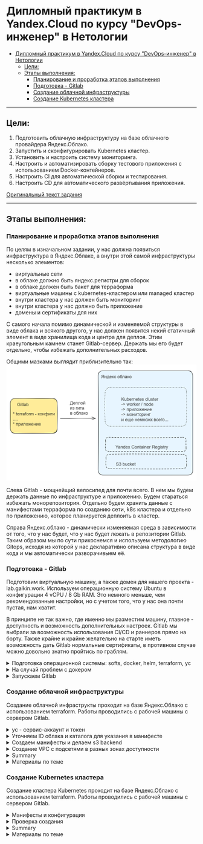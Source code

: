 # Дипломный практикум в Yandex.Cloud по курсу "DevOps-инженер" в Нетологии

- [Дипломный практикум в Yandex.Cloud по курсу "DevOps-инженер" в Нетологии](#дипломный-практикум-в-yandexcloud-по-курсу-devops-инженер-в-нетологии)
  - [Цели:](#цели)
  - [Этапы выполнения:](#этапы-выполнения)
    - [Планирование и проработка этапов выполнения](#планирование-и-проработка-этапов-выполнения)
    - [Подготовка - Gitlab](#подготовка---gitlab)
    - [Создание облачной инфраструктуры](#создание-облачной-инфраструктуры)
    - [Создание Kubernetes кластера](#создание-kubernetes-кластера)

---
## Цели:

1. Подготовить облачную инфраструктуру на базе облачного провайдера Яндекс.Облако.
2. Запустить и сконфигурировать Kubernetes кластер.
3. Установить и настроить систему мониторинга.
4. Настроить и автоматизировать сборку тестового приложения с использованием Docker-контейнеров.
5. Настроить CI для автоматической сборки и тестирования.
6. Настроить CD для автоматического развёртывания приложения.

[Оригинальный текст задания](readme.md)

---

## Этапы выполнения:

### Планирование и проработка этапов выполнения

По целям в изначальном задании, у нас должна появиться инфраструктура в Яндекс.Облаке, а внутри этой самой инфраструктуры несколько элементов:
* виртуальные сети
* в облаке должно быть яндекс.регистри для сборок
* в облаке должен быть бакет для терраформа 
* виртуальные машины с kubernetes-кластером или managed кластер
* внутри кластера у нас должен быть мониторинг
* внутри кластера у нас должно быть приложение
* домены и сертификаты для них

С самого начала помимо динамической и изменяемой структуры в виде облака и всякого другого, у нас должен появится некий статичный элемент в виде хранилища кода и центра для деплоя. Этим краеугольным камнем станет Gitlab-сервер. Держать мы его будет отдельно, чтобы избежать дополнительных расходов.

Общими мазками выглядит приблизительно так:
![общая схема](img/scheme.png)

Слева Gitlab - мощнейщий велосипед для почти всего. В нем мы будем держать данные по инфраструктуре и приложению. Будем стараться избежать монорепозитория. Отдельно будем хранить данные с манифестами терраформа по созданию сети, k8s кластера и отдельно по приложению, которое планируется деплоить в кластер.

Справа Яндекс.облако - динамически изменяемая среда в зависимости от того, что у нас будет, что у нас будет лежать в репозитории Gitlab. Таким образом мы по сути прикоснемся и используем методологию Gitops, исходя из которой у нас декларативно описана структура в виде кода и мы автоматически разворачивыем её.

### Подготовка - Gitlab

Подготовим виртуальную машину, а также домен для нашего проекта - lab.galkin.work. Используем операционную систему Ubuntu в конфигурации 4 vCPU / 8 Gb RAM. Это немного меньше, чем рекомендованные настройки, но с учетом того, что у нас она почти пустая, нам хватит.

В принципе не так важно, где именно мы разместим машину, главное - доступность и возможность дополнительных настроек. Gitlab мы выбрали за возможность использования CI/CD и раннеров прямо на борту. Также крайне и крайне желательно на старте иметь возможность дать Gitlab нормальные сертификаты, в противном случае можно довольно знатно пройтись по граблям. 

<details>
  <summary>Подготовка операционной системы: softs, docker, helm, terraform, yc</summary>

![сервер Gitlab](img/gitlab-srv.png)

  * **Сменим хостнейм**
  ```  hostnamectl set-hostname lab.galkin.work ```

  * **Немного украсим внешний вид**
  ``` cat /dev/null > .bash_profile; nano .bash_profile ```

  ``` 
  PS1="\[\033[1;36m\]\t \[\e[39m\][\[\e[31m\]\u\[\e[39m\]@\[\e[35m\]\h\[\e[39m\]:\[\e[1;34m\]\w\[\e[m\] \[\e[39m\]] \[\e[0;31m\]\$ \[\e[m\]\[\e[0;37m\]"
  export HISTTIMEFORMAT="%d/%m/%y %T "
 ```
  
  * **Обновим систему**
  ```  apt update && apt upgrade --yes --force-yes ```

  * **Установим софты**
   ``` apt install  mc curl wget htop vnstat monit ncdu nano git rsync host whois dnsutils sysstat iotop pwgen siege sshfs nmap p7zip-full screen nmap python3 python3-pip nmon expect pv etckeeper mtr auditd acct jq --yes  ```

  * **Установим docker**
   ``` sudo apt install apt-transport-https ca-certificates curl software-properties-common --yes && curl -fsSL https://download.docker.com/linux/ubuntu/gpg | sudo apt-key add - &&  sudo add-apt-repository "deb [arch=amd64] https://download.docker.com/linux/ubuntu focal stable" &&  sudo apt-cache policy docker-ce &&  sudo apt install docker-ce docker-ce-cli containerd.io docker-buildx-plugin docker-compose-plugin docker-compose --yes && sudo systemctl status docker &&  docker ps ```

  * **Установим helm**
  ```
  snap install helm --classic
  ```  

  * **Установим kubectl**
  ```
  snap install kubectl --classic
  ```  

  * **Установим terraform**
  ```
  wget https://hashicorp-releases.yandexcloud.net/terraform/1.8.3/terraform_1.8.3_linux_amd64.zip
  unzip terraform_*_linux_amd64.zip
  sudo mv terraform /usr/local/bin/
  ```

  * **Установим автоподстановки**
```
terraform -install-autocomplete
```

А также нам нужно добавить провайдер - Яндекс, скачать его с санкционного терраформа будет немного проблематично.
```
nano ~/.terraformrc
```
```
provider_installation {
  network_mirror {
    url = "https://terraform-mirror.yandexcloud.net/"
    include = ["registry.terraform.io/*/*"]
  }
  direct {
    exclude = ["registry.terraform.io/*/*"]
  }
}
```

  * **Установим yc**
  ```
  curl -sSL https://storage.yandexcloud.net/yandexcloud-yc/install.sh | bash

  source "/root/.bashrc"  
  ```

  * **Сгенерируем ключи**
  ```
  ssh-keygen -t rsa
  ssh-keygen -t ed25519
  ```  
</details>



<details>
  <summary>На случай проблем с докером</summary>

  ```
   nano /etc/docker/daemon.json  
  ```

  ```
  {
  "registry-mirrors": [      
          "https://dockerhub.timeweb.cloud",
          "https://huecker.io"
  ]
  }
  ```

  При наличии домена и VPS в зазеркалье можно нехитрым образом сделать свой миррор, что более предпочтительно

  * [_env](src/docker-mirror/_env) - переименовать в .env и указать свой домен (А запись нужно указать заранее, иначе сертификат сразу можно не получить!)
  * [config.yml](src/docker-mirror/config.yml) - конфигурационный файл для registry
  * [docker-compose.yml](src/docker-mirror/docker-compose.yml) - запускаем как обычно
  * [traefik.yml](src/docker-mirror/traefik.yml) - доп. конфиг для Traefik
  
</details>

<details>
  <summary>Запускаем Gitlab</summary>

* **Подготовим docker-compose для Gitlab**

docker-compose.yml

```
version: '3.7'

services:
  web:
    image: 'gitlab/gitlab-ce:16.9.8-ce.0'
    restart: always
    hostname: 'lab.galkin.work'
    environment:
      GITLAB_OMNIBUS_CONFIG: |
        external_url 'https://lab.galkin.work'
        gitlab_rails['gitlab_shell_ssh_port'] = 2224
    ports:
      - '80:80'
      - '443:443'
      - '2224:22'
    volumes:
      - './config:/etc/gitlab'
      - './logs:/var/log/gitlab'
      - './data:/var/opt/gitlab'
    shm_size: '256m'
  ```

```
docker-compose up -d
```

* **Зададим пароль пользователя**

```
docker exec -it gitlab /bin/bash
gitlab-rake "gitlab:password:reset"
```

Например такие:
```
root
ну-вы-поняли (по запросу)
```

* **После входа заведем сразу runner - тип shell**

```
# Download the binary for your system
sudo curl -L --output /usr/local/bin/gitlab-runner https://gitlab-runner-downloads.s3.amazonaws.com/latest/binaries/gitlab-runner-linux-amd64

# Give it permission to execute
sudo chmod +x /usr/local/bin/gitlab-runner

# Create a GitLab Runner user
sudo useradd --comment 'GitLab Runner' --create-home gitlab-runner --shell /bin/bash

# Install and run as a service
sudo gitlab-runner install --user=gitlab-runner --working-directory=/home/gitlab-runner
sudo gitlab-runner start
```
```
gitlab-runner register --url https://lab.galkin.work --token glrt-B9bR4BpxzWPyDy5f2HfR
```

![сервер Gitlab](img/gitlab-face.png)

![сервер Gitlab](img/gitlab-face2.png)

![сервер Gitlab](img/gitlab-runner.png)


Создадим в Gitlab несколько проектов. Как мы декларировали ранее, мы постараемся уйти от монорепозитория:
- **infra** - инфраструктура проекта
- **app** - для нашего приложения
- **monitor** - мониторинг

![сервер Gitlab](img/gitlab-face3.png)
</details>

### Создание облачной инфраструктуры

Создание облачной инфраструкты проходит на базе Яндекс.Облако с использованием terraform. Работы проводились с рабочей машины с сервером Gitlab. 

<details>
    <summary>yc - сервис-аккаунт и токен</summary>

  ```
  yc init

  получаем токен и проводим первоначальную настройку
  ```
  
  Создаем сервисный аккаунт и получаем токен 

  ```
  yc iam service-account create sa-key
  yc iam key create --service-account-name sa-key --output key.json

  yc iam create-token
  ```

  ```
root@lab:~/v03# yc iam service-account create sa-key
done (1s)
id: ajeatu7jd5l3o85qrb1u
folder_id: b1gsk3plrk6l86to7geb
created_at: "2024-06-03T13:02:01.891878178Z"
name: sa-key
  ```

  ```
  root@lab:~# yc iam key create --service-account-name sa-key --output key.json
  id: ajeqjbr8719fopi06o79
  service_account_id: aje74mb2ucv975of1ud3
  created_at: "2024-05-21T14:08:39.873190357Z"
  key_algorithm: RSA_2048
  ```

  ```
  root@lab:/opt/dev-one# yc iam create-token
  t1.9euelZqelMaPk5KQyJmbnpCeksuUj-3rnpWalI2Tzs7LiZGck5zOz5TIzM_l8_cPO01N-e8TdWxf_N3z909pSk357xN1bF_8zef1656VmpLHmYqWkZTJjpSdkZqTm5KM7_zF656VmpLHmYqWkZTJjpSdkZqTm5KM.[CENSORED]
  ```
</details>

<details>
  <summary>Уточняем ID облака и каталога для указания в манифесте</summary>

  ```
  root@lab:/opt/dev-one# yc resource-manager cloud list
  +----------------------+-------------+----------------------+
  |          ID          |    NAME     |   ORGANIZATION ID    |
  +----------------------+-------------+----------------------+
  | b1gjruksal1mu1cb4lmv | thesis      | bpf0m4gb7drjlcg56asf |
  +----------------------+-------------+----------------------+

  root@lab:/opt/dev-one# yc resource-manager folder list
  +----------------------+-------+--------+--------+
  |          ID          | NAME  | LABELS | STATUS |
  +----------------------+-------+--------+--------+
  | b1gsk3plrk6l86to7geb | cloud |        | ACTIVE |
  +----------------------+-------+--------+--------+
  ```

  Добавим переменные окружения
  ```
  export YC_TOKEN=$(yc iam create-token)
  export YC_CLOUD_ID=$(yc config get cloud-id)
  export YC_FOLDER_ID=$(yc config get folder-id)
  ```

  Добавим в переменные окружения идентификатор ключа и секретный ключ

  ```
  yc iam access-key create --service-account-name sa-key > key.json

  cat key.json | grep key_id | awk '{print $2}'
  cat key.json | grep secret | awk '{print $2}'

  export ACCESS_KEY="<идентификатор_ключа>"
  export SECRET_KEY="<секретный_ключ>"
  ```
</details>

<details>
  <summary>Создаем манифесты и делаем s3 backend</summary>

Данные c исходниками в каталоге с [исходниками](src/pro-one-infra-init/) или на [gitlab](https://lab.galkin.work/admin/projects/dev/infra) (пока он еще жив)

* [private.auto.tfvars](src/pro-one-infra-init/private.auto.tfvars) - переменные
* [provider.tf](src/pro-one-infra-init/provider.tf) - провайдер
* [s3-backet.tf_](src/pro-one-infra-init/s3-backet.tf_) - описание бекенда s3
* [s3.tf](src/pro-one-infra-init/s3.tf) - статические ключи для бакета
* [sa-storage-admin.tf](src/pro-one-infra-init/sa-storage-admin.tf) - название бакета
* [variables.tf](src/pro-one-infra-init/variables.tf) - описание переменных
* [s3_destroy.sh](src/pro-one-infra-init/s3_destroy.sh) - sh файл с terraform destroy
* [s3_install.sh](src/pro-one-infra-init/s3_install.sh) - sh файл с terraform init и apply
* [s3_install-state.sh](src/pro-one-infra-init/s3_install-state.sh) - добавление бекенда для хранения terraform state


**История в картинках:**
  * Сначала было ничего
  ![](img/yandex-cloud-s3-01.png)

  ![](img/terraform-01.png)

  * Запустили создание и появился бакет
  ![](img/terraform-02.png)
  
  ![](img/terraform-03.png)

  ![](img/yandex-cloud-s3-02.png)

  * Проверили, что бакет удаляется и появляется
  ![](img/terraform-04.png) 
  
  ![](img/yandex-cloud-s3-03.png)

  ![](img/terraform-05.png) 

  ![](img/terraform-06.png) 

  ![](img/yandex-cloud-s3-04.png)

  * Добавили бекенд для хранилища и появилось состояние
  ![](img/terraform-07.png) 

  ![](img/yandex-cloud-s3-05.png)


Иными словами стейт мы благополучно храним в s3. Но фикус в том, что этот самый s3 нам сначала нужно создать, а потом положить туда стейт, указать бэкенд и смигрировать. Т.е. на мой взгляд было бы логичнее хранить стейт не там же, где мы проводим массовые манипуляции, а переложить его в более "статичное" и не подверженное изменениям место, например Gitlab. 

А также замечу, что, к счастью, мы не можем грохнуть s3 со стейтом, т.к. облако Яндекс (не знаю, как там с AWS или другими, не удалось попробовать) не дает удалить бакет, в котором что-то есть. Инами словами потери стейта не происходит (что хорошо), но и полной автоматизации процесса нет (что допустимо, по всей видимости).

*Хотя было довольно забавно ради спортивного интереса удалить remote state из бакета и посмотреть на поведение terraform (никогда так не делайте, особенно в проде и особенно при работе в команде) :)*

</details>

<details>
  <summary>Создание VPC с подсетями в разных зонах доступности</summary>

Забегая вперед замечу, что создать прям во всех зонах доступности не вышло из-за квотирования. На аккаунте мне доступны только A и B зоны. Зона С скоро будет закрыта - https://cloud.yandex.ru/blog/posts/2023/08/new-availability-zone - потому пришлось создать три штуки, но в двух зонах.

Вместо этого можно использовать зону D, т.е. у нас получаются машины в зонах A, B и D. Единственный нюанс, мы не сможем использовать виртуальные машины с  Intel Broadwell, но выбирать Intel Cascade Lake (standard-v2 / Intel® Xeon® Gold 6230) или Intel Ice Lake (standard-v3 / Intel® Xeon® Gold 6338).

![](img/terraform-08.png)

![](img/yandex-cloud-zone.png)


Данные c исходниками в каталоге с [исходниками](src/pro-one-infra-init-test-vps/), [исходниками-2-с-зоной-D](src/pro-one-infra-init-test-vps2/) или на [gitlab](https://lab.galkin.work/admin/projects/dev/infra) (пока он еще жив)

*Вариант 1*
* [private.auto.tfvars](src/pro-one-infra-init-test-vps/private.auto.tfvars) - переменные
* [provider.tf](src/pro-one-infra-init-test-vps/provider.tf) - провайдер
* [s3-backet.tf_](src/pro-one-infra-init-test-vps/s3-backet.tf) - описание бекенда s3
* [s3.tf](src/pro-one-infra-init-test-vps/s3.tf) - статические ключи для бакета
* [sa-storage-admin.tf](src/pro-one-infra-init-test-vps/sa-storage-admin.tf) - название бакета
* [variables.tf](src/pro-one-infra-init-test-vps/variables.tf) - описание переменных
* [vpc-s3_destroy.shh](src/pro-one-infra-init-test-vps/vpc-s3_destroy.sh) - sh файл с terraform destroy
* [vpc-s3_install.sh](src/pro-one-infra-init-test-vps/vpc-s3_install.sh) - sh файл с terraform init и apply
* [s3_install-state.sh](src/pro-one-infra-init-test-vps/s3_install-state.sh) - добавление бекенда для хранения terraform state

Кроме того добавляем некоторые дополнительные файлы:
* [networks.tf](src/pro-one-infra-init-test-vps/networks.tf) - список сетей 
* [output.tf](src/pro-one-infra-init-test-vps/output.tf) - вывод полученного
* [secret.txt](src/pro-one-infra-init-test-vps/secret.txt) - мета-данные для передачи в виртуальные машины
* [vpc.tf](src/pro-one-infra-init-test-vps/vpc.tf) - манифест для создания виртуальных машин

А также переименовали sh скрипты в vpc-s3_destroy.sh и vpc-s3_install.sh, но по сути там ничего не поменялось.

*Вариант 2*

* [private.auto.tfvars](src/pro-one-infra-init-test-vps2/private.auto.tfvars) - переменные
* [provider.tf](src/pro-one-infra-init-test-vps2/provider.tf) - провайдер
* [s3-backet.tf_](src/pro-one-infra-init-test-vps2/s3-backet.tf) - описание бекенда s3
* [s3.tf](src/pro-one-infra-init-test-vps2/s3.tf) - статические ключи для бакета
* [sa-storage-admin.tf](src/pro-one-infra-init-test-vps2/sa-storage-admin.tf) - название бакета
* [variables.tf](src/pro-one-infra-init-test-vps2/variables.tf) - описание переменных
* [vpc-s3_destroy.shh](src/pro-one-infra-init-test-vps2/vpc-s3_destroy.sh) - sh файл с terraform destroy
* [vpc-s3_install.sh](src/pro-one-infra-init-test-vps2/vpc-s3_install.sh) - sh файл с terraform init и apply
* [s3_install-state.sh](src/pro-one-infra-init-test-vps2/s3_install-state.sh) - добавление бекенда для хранения terraform state

Кроме того добавляем некоторые дополнительные файлы:
* [networks.tf](src/pro-one-infra-init-test-vps2/networks.tf) - список сетей - сеть в зоне ru-central1-d
* [output.tf](src/pro-one-infra-init-test-vps2/output.tf) - вывод полученного
* [secret.txt](src/pro-one-infra-init-test-vps2/secret.txt) - мета-данные для передачи в виртуальные машины
* [vpc.tf](src/pro-one-infra-init-test-vps2/vpc.tf) - манифест для создания виртуальных машин - изменение в выборе платформы на одной из машин


**История в картинках:**

  * В начале снова ничего, кроме s3 и стейта
  ![](img/yandex-cloud-vpc-01.png)

  * Запустили создание - вариант 1
  ![](img/yandex-cloud-vpc-02.png)

  * Запустили создание - вариант 2
  ![](img/yandex-cloud-vpc-07.png)

  * Создалось - вариант 1:
  ![](img/yandex-cloud-vpc-03.png)

  ![](img/yandex-cloud-vpc-04.png)

  * Создалось - вариант 2:
  ![](img/yandex-cloud-vpc-08.png)

  ![](img/yandex-cloud-vpc-09.png)

  * Видео создания (вариант 1):
  [https://youtu.be/8m-nbBQoqDI](https://youtu.be/8m-nbBQoqDI)

  * Видео удаления:
  [https://youtu.be/iJznXWd4vlY](https://youtu.be/iJznXWd4vlY)

  * Удаление:
  ![](img/yandex-cloud-vpc-05.png)
  
  * И ничего кроме s3 со стейтом не осталось
  ![](img/yandex-cloud-vpc-06.png)

  Виртуальные машины многократно создавались и пересоздавались для проверки работы манифестов и отсутствия при этом критичных ошибок.

  Материалы по теме:
  * [Метаданные виртуальной машины](https://yandex.cloud/ru/docs/compute/concepts/vm-metadata)
  * [Как создать виртуальную машину с доступом по паролю](https://yandex.cloud/ru/docs/troubleshooting/compute/how-to/create-password-protected-vm)
  * [Включить доступ по OS Login](https://yandex.cloud/ru/docs/organization/operations/os-login-access)
  * [Добавить SSH-ключ](https://yandex.cloud/ru/docs/organization/operations/add-ssh#tf_1)
  * [Платформы](https://yandex.cloud/ru/docs/compute/concepts/vm-platforms#standard-platforms)
  * [TF Yandex - yandex_compute_instance](https://terraform-provider.yandexcloud.net/Resources/compute_instance)
</details>


<details>
  <summary>Summary</summary>

В скромной части работы, конечно, не совсем полная автоматизация, хотя по заданию было свести все к минимуму, но пока моих знаний и умений недостаточно. В идеальной картинке мира было бы здорово когда-нибудь добиться более автоматизированной истории, скорее всего, при помощи модулей от Яндекса:

  * Автоматическое создание дополнительных служебных учеток средствами terraform. На мой взгляд использование одной для всего, безусловно, удобнее, но идеально, когда для каждого "ресурса" у нас свои креды и они строго ограничены в рамках своих прав. С точки зрения отладки это то еще приключение, но с точки зрения безопасности - более надежное решение.
  * Для хранения секретов также идеально было бы использовать Vault от HashiCorp в связке с Terraform, а если секреты лежат в файлах, то аккуратнее подходить к gitignore (здесь эта рекомендация сознательно не соблюдалась, чтобы было понятно, что происходит)
  * Не хватает автоматизации миграции state terraform при хранении его в облачной инфраструктуре. По заданию мы храним его в s3, но это хранилище создает и потенциально пытается убить тот же terraform. Да, у него не получается, но это как-то не очень здорово выглядит. Т.е. тут более идеальной наверное историей было бы мигрирование state в локальный при убийстве всех ресурсов (в том числе очистка бакета) и переходе обратно. Но скорее всего все это оверкил, и state было бы логичнее хранить в Gitlab.
</details>

<details>
  <summary>Материалы по теме</summary>

  * [Документация по созданию бакета](https://yandex.cloud/ru/docs/storage/operations/buckets/create)
  * [Документация по созданию приватного бакета от Hashicorp](https://registry.terraform.io/providers/yandex-cloud/yandex/latest/docs/resources/storage_bucket)
  * [Документация по s3 от HashiCorp](https://www.terraform.io/docs/language/settings/backends/s3.html)
  * [Деплоим Yandex Cloud с помощью Terraform и GitLab](https://www.youtube.com/watch?v=U58zSIvgyDI)
  * [Загрузка состояний Terraform в Yandex Object Storage](https://yandex.cloud/ru/docs/tutorials/infrastructure-management/terraform-state-storage)
  * [Terraform: от незнания к best practices](https://habr.com/ru/companies/nixys/articles/721404/)
</details>


### Создание Kubernetes кластера

Создание кластера Kubernetes проходит на базе Яндекс.Облако с использованием terraform. Работы проводились с рабочей машины с сервером Gitlab. 

<details>
  <summary>Манифесты и конфигурация</summary>

  ```
  long console output here
  ```
</details>

<details>
  <summary>Проверка создания</summary>

  ```
  long console output here
  ```
</details>

<details>
  <summary>Summary</summary>

  ```
  long console output here
  ```
</details>

<details>
  <summary>Материалы по теме</summary>

  * [HashiCorp - yandex_kubernetes_cluster](https://registry.terraform.io/providers/yandex-cloud/yandex/latest/docs/resources/kubernetes_cluster)
  * [HashiCorp - yandex_kubernetes_node_group](https://registry.terraform.io/providers/yandex-cloud/yandex/latest/docs/resources/kubernetes_node_group)
  * [TF Yandex - yandex_kubernetes_cluster](https://terraform-provider.yandexcloud.net/Resources/kubernetes_cluster)
  * [TF Yandex - yandex_kubernetes_node_group](https://terraform-provider.yandexcloud.net/Resources/kubernetes_node_group)
</details>